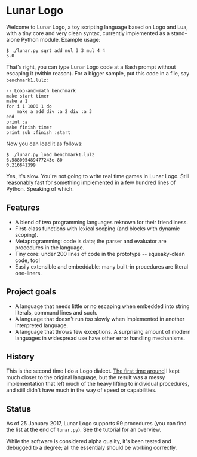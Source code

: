 Lunar Logo
==========


Welcome to Lunar Logo, a toy scripting language based on Logo and Lua, with a tiny core and very clean syntax, currently implemented as a stand-alone Python module. Example usage:

	$ ./lunar.py sqrt add mul 3 3 mul 4 4
	5.0

That's right, you can type Lunar Logo code at a Bash prompt without escaping it (within reason). For a bigger sample, put this code in a file, say `benchmark1.lulz`:

	-- Loop-and-math benchmark
	make start timer
	make a 1
	for i 1 1000 1 do
		make a add div :a 2 div :a 3
	end
	print :a
	make finish timer
	print sub :finish :start

Now you can load it as follows:

	$ ./lunar.py load benchmark1.lulz
	6.588005489477243e-80
	0.216841399

Yes, it's slow. You're not going to write real time games in Lunar Logo. Still reasonably fast for something implemented in a few hundred lines of Python. Speaking of which.

Features
--------

- A blend of two programming languages reknown for their friendliness.
- First-class functions with lexical scoping (and blocks with dynamic scoping).
- Metaprogramming: code is data; the parser and evaluator are procedures in the language.
- Tiny core: under 200 lines of code in the prototype -- squeaky-clean code, too!
- Easily extensible and embeddable: many built-in procedures are literal one-liners.

Project goals
-------------

- A language that needs little or no escaping when embedded into string literals, command lines and such.
- A language that doesn't run *too* slowly when implemented in another interpreted language.
- A language that throws few exceptions. A surprising amount of modern languages in widespread use have other error handling mechanisms.

History
-------

This is the second time I do a Logo dialect. [The first time around][ll] I kept much closer to the original language, but the result was a messy implementation that left much of the heavy lifting to individual procedures, and still didn't have much in the way of speed or capabilities.

[ll]: http://felixplesoianu.github.io/little-logo/

Status
------

As of 25 January 2017, Lunar Logo supports 99 procedures (you can find the list at the end of `lunar.py`). See the tutorial for an overview.

While the software is considered alpha quality, it's been tested and debugged to a degree; all the essentialy should be working correctly.
